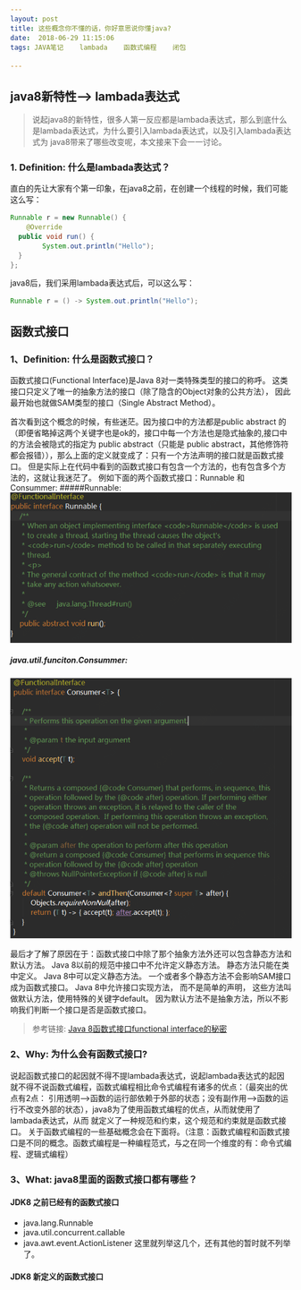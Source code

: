 ```yaml
---
layout: post
title: 这些概念你不懂的话，你好意思说你懂java?
date:  2018-06-29 11:15:06
tags: JAVA笔记    lambada    函数式编程    闭包

---
```


## java8新特性--> lambada表达式
>说起java8的新特性，很多人第一反应都是lambada表达式，那么到底什么是lambada表达式，为什么要引入lambada表达式，以及引入lambada表达式为
 java8带来了哪些改变呢，本文接来下会一一讨论。
### 1. Definition: 什么是lambada表达式？
直白的先让大家有个第一印象，在java8之前，在创建一个线程的时候，我们可能这么写：
```java
Runnable r = new Runnable() {
    @Override
  public void run() {
        System.out.println("Hello");
  }
};
```
java8后，我们采用lambada表达式后，可以这么写：
```java
Runnable r = () -> System.out.println("Hello");
```



## 函数式接口
### 1、Definition: 什么是函数式接口？
函数式接口(Functional Interface)是Java 8对一类特殊类型的接口的称呼。 这类接口只定义了唯一的抽象方法的接口（除了隐含的Object对象的公共方法），
 因此最开始也就做SAM类型的接口（Single Abstract Method）。
 
 首次看到这个概念的时候，有些迷茫。因为接口中的方法都是public abstract 的（即便省略掉这两个关键字也是ok的，接口中每一个方法也是隐式抽象的,接口中的方法会被隐式的指定为 public abstract（只能是 public abstract，其他修饰符都会报错）），那么上面的定义就变成了：只有一个方法声明的接口就是函数式接口。
 但是实际上在代码中看到的函数式接口有包含一个方法的，也有包含多个方法的，这就让我迷茫了。
 例如下面的两个函数式接口：Runnable 和 Consummer:
#####Runnable:
 ![Runnable](/images/posts/Runnable.png)

 ##### java.util.funciton.Consummer:
  ![java.util.function.Consummer](/images/posts/Java.util.function.Consummer.png)
 
 最后才了解了原因在于：函数式接口中除了那个抽象方法外还可以包含静态方法和默认方法。
 Java 8以前的规范中接口中不允许定义静态方法。 静态方法只能在类中定义。 Java 8中可以定义静态方法。
 一个或者多个静态方法不会影响SAM接口成为函数式接口。
 Java 8中允许接口实现方法， 而不是简单的声明， 这些方法叫做默认方法，使用特殊的关键字default。
 因为默认方法不是抽象方法，所以不影响我们判断一个接口是否是函数式接口。
 
 >参考链接: [Java 8函数式接口functional interface的秘密](http://colobu.com/2014/10/28/secrets-of-java-8-functional-interface/ 'Java 8函数式接口functional interface的秘密')
 
 ### 2、Why: 为什么会有函数式接口?
 说起函数式接口的起因就不得不提lambada表达式，说起lambada表达式的起因就不得不说函数式编程，函数式编程相比命令式编程有诸多的优点：（最突出的优点有2点：
 引用透明-->函数的运行部依赖于外部的状态；没有副作用-->函数的运行不改变外部的状态），java8为了使用函数式编程的优点，从而就使用了lambada表达式，从而
 就定义了一种规范和约束，这个规范和约束就是函数式接口。
 关于函数式编程的一些基础概念会在下面将。（注意：函数式编程和函数式接口是不同的概念。函数式编程是一种编程范式，与之在同一个维度的有：命令式编程、逻辑式编程）
 
### 3、What: java8里面的函数式接口都有哪些？
#### JDK8 之前已经有的函数式接口
* java.lang.Runnable
* java.util.concurrent.callable
* java.awt.event.ActionListener
这里就列举这几个，还有其他的暂时就不列举了。  
#### JDK8 新定义的函数式接口

